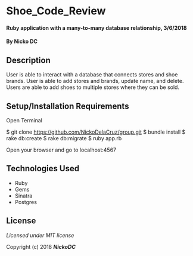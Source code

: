 <!--Your documentation is complete when someone can use your module without ever having to look at its code. This is very important. This makes it possible for you to separate your module's documented interface from its internal implementation (guts). This is good because it means that you are free to change the module's internals as long as the interface remains the same.

Remember: the documentation, not the code, defines what a module does. -- Ken Williams-->

# Shoe_Code_Review

#### Ruby application with a many-to-many database relationship, 3/6/2018

#### By Nicko DC

## Description

User is able to interact with a database that connects stores and shoe brands.
User is able to add stores and brands, update name, and delete.
Users are able to add shoes to multiple stores where they can be sold.

## Setup/Installation Requirements
Open Terminal

$ git clone https://github.com/NickoDelaCruz/group.git
$ bundle install
$ rake db:create
$ rake db:migrate
$ ruby app.rb


Open your browser and go to localhost:4567

## Technologies Used

* Ruby
* Gems
* Sinatra
* Postgres

## License

*Licensed under MIT license*

Copyright (c) 2018 **_NickoDC_**
